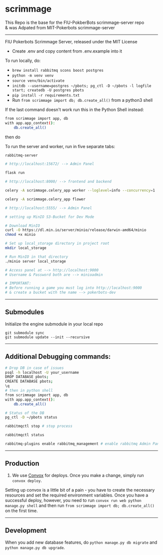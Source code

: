 # scrimmage

This Repo is the base for the FIU-PokberBots scrimmage-server repo  
& was Adpated from MIT-Pokerbots scrimmage-server

---

FIU Pokerbots Scrimmage Server, released under the MIT License

- Create .env and copy content from .env.example into it

To run locally, do:
- `brew install rabbitmq scons boost postgres`
- `python -m venv venv`
- `source venv/bin/activate`
- `initdb --username=postgres ~/pbots; pg_ctl -D ~/pbots -l logfile start; createdb -U postgres pbots`
- `pip install -r requirements.txt`
- Run `from scrimmage import db; db.create_all()` from a python3 shell

If the last command doesn't work run this in the Python Shell instead:
```bash
from scrimmage import app, db 
with app.app_context(): 
	db.create_all()
```

then do

To run the server and worker, run in five separate tabs:

```bash
rabbitmq-server

# http://localhost:15672/ --> Admin Panel
```

```bash
flask run

# http://localhost:8000/ --> frontend and backend
```

```bash
celery -A scrimmage.celery_app worker --loglevel=info --concurrency=1
```

```bash
celery -A scrimmage.celery_app flower

# http://localhost:5555/ --> Admin Panel
```

```bash
# setting up MinIO S3-Bucket for Dev Mode

# Download MinIO
curl -O https://dl.min.io/server/minio/release/darwin-amd64/minio
chmod +x minio

# Set up local_storage directory in project root
mkdir local_storage

# Run MinIO in that directory
./minio server local_storage

# Access panel at --> http://localhost:9000
# Username & Password both are --> minioadmin

# IMPORTANT:
# Before running a game you must log into http://localhost:9000
# & create a bucket with the name --> pokerbots-dev
```
---

Submodules
----------
Initialize the engine submodule in your local repo
```
git submodule sync
git submodule update --init --recursive
```
---

Additional Debugging commands:
----------
```bash
# Drop DB in case of issues
psql -h localhost -U your_username
DROP DATABASE pbots;
CREATE DATABASE pbots;
\q
# then in python shell
from scrimmage import app, db 
with app.app_context(): 
	db.create_all()

# Status of the DB
pg_ctl -D ~/pbots status

rabbitmqctl stop # stop process

rabbitmqctl status

rabbitmq-plugins enable rabbitmq_management # enable rabbitmq Admin Panel in case you get 403 errors
```
---

Production
----------

1. We use [Convox](https://convox.com/) for deploys. Once you make a change, simply run `convox deploy`.

Setting up convox is a little bit of a pain - you have to create the necessary resources and set the required environment variables. Once you have a successful deploy, however, you need to run `convox run web python manage.py shell` and then run `from scrimmage import db; db.create_all()` on the first time.

---

Development
-----------

When you add new database features, do `python manage.py db migrate` and `python manage.py db upgrade`.
